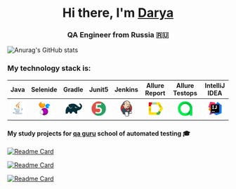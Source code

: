 <h1 align="center">Hi there, I'm <a href="(https://github.com/dkolesnikova)" target="_blank">Darya</a> 
<h3 align="center">QA Engineer from Russia 🇷🇺</h3>

<!--
**dkolesnikova/dkolesnikova** is a ✨ _special_ ✨ repository because its `README.md` (this file) appears on your GitHub profile.
-->
![Anurag's GitHub stats](https://github-readme-stats.vercel.app/api?username=dkolesnikova&show_icons=true&bg_color=00000000)


  ### My technology stack is:

| Java | Selenide | Gradle | Junit5 |  Jenkins | Allure Report | Allure Testops | IntelliJ IDEA |
|:------:|:----:|:------:|:------:|:-------------:|:---------:|:---------:|:--------:|
|![Java](icons/Java.png)| ![Selenide](icons/Selenide.png) | ![Gradle](icons/Gradle.png) | ![JUnit5](icons/JUnit5.png) |  ![Jenkins](icons/Jenkins.png) | ![Allure Report](icons/Allure_Report.png) | ![AllureTestOps](icons/AllureTestOps.png) | ![Intelij_IDEA](icons/Intelij_IDEA.png) |

#### My study projects for [qa guru](https://qa.guru/) school of automated testing  :mortar_board:
  
[![Readme Card](https://github-readme-stats.vercel.app/api/pin/?username=GhostLeen&repo=demo_ui_steam&theme=solarized-light)](https://github.com/GhostLeen/demo_ui_steam)

[![Readme Card](https://github.com/dkolesnikova/final_project_api/blob/cad429d2901b6e05949991ecaf43242422386600/README.md&theme=solarized-light)](https://github.com/dkolesnikova/final_project_api)

[![Readme Card](https://github-readme-stats.vercel.app/api/pin/?username=Dkolesnikova&repo=final_project_mobile&theme=solarized-light)](https://github.com/dkolesnikova/final_project_mobile)

<!--
**dkolesnikova/dkolesnikova** is a ✨ _special_ ✨ repository because its `README.md` (this file) appears on your GitHub profile.
  
### You can find me on:

+  Telegram - https://t.me/dkolesni
+  Email - dkolesnikova1999@bk.ru

_Thank you for your attention_  


